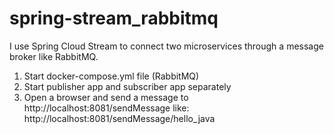 # spring-stream_rabbitmq

I use Spring Cloud Stream to connect two microservices through a message broker like RabbitMQ.

1) Start docker-compose.yml file (RabbitMQ)
2) Start publisher app and subscriber app separately
3) Open a browser and send a message to http://localhost:8081/sendMessage 
like: http://localhost:8081/sendMessage/hello_java
